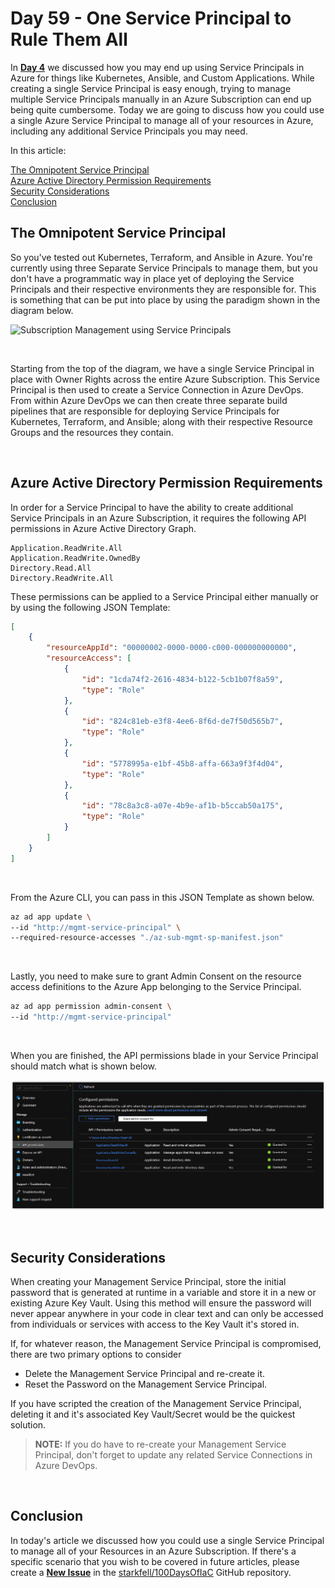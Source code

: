 # Day 59 - One Service Principal to Rule Them All

In **[Day 4](./day.4.creating.a.service.principal.linux.in.plain.english.md)** we discussed how you may end up using Service Principals in Azure for things like Kubernetes, Ansible, and Custom Applications. While creating a single Service Principal is easy enough, trying to manage multiple Service Principals manually in an Azure Subscription can end up being quite cumbersome. Today we are going to discuss how you could use a single Azure Service Principal to manage all of your resources in Azure, including any additional Service Principals you may need.

In this article:

[The Omnipotent Service Principal](#the-omnipotent-service-principal) </br>
[Azure Active Directory Permission Requirements](#azure-active-directory-permission-requirements) </br>
[Security Considerations](#security-considerations) </br>
[Conclusion](#conclusion) </br>

## The Omnipotent Service Principal

So you've tested out Kubernetes, Terraform, and Ansible in Azure. You're currently using three Separate Service Principals to manage them, but you don't have a programmatic way in place yet of deploying the Service Principals and their respective environments they are responsible for. This is something that can be put into place by using the paradigm shown in the diagram below.

![Subscription Management using Service Principals](https://www.plantuml.com/plantuml/png/0/fPHlRzem4CRV-rDSwQHkMaC4rQID5rCPjDtKibM4zhsJ7C6gOtl-KqO__IuEi4g55cclukH-p-CxtpddpdFhGorPUi9c2-6W5Bool3w5kROmvYluzEKKbjn1OP5xB86h4lm25LIeqCPFGdaD78ogO2uaGd22bWJ1hUJAtqrkuEAFH-M4Lj7tFeEHBh7BHhFf3No4xFkFonazRo59lcv50xXQRm5tX3N2KR0MbOTncsMNSaOm3KyrW4FxY1QA5f8hoB5993ZAaJAijcwKqBfE1rebb6ao9vpANtXlt21DbyjbT-FRBNITRb_OISgEIfmBXJ1y2XPlcwqtEikNtKhuHSXfLrjeHMNxQ30L1RUb_YdGe4oZCjbKcjRSURHfAPndHq8LCfGOx7_RMfJ87QRzf1Uzs_X8rxLMNTEq_VbcsseEnOWmmMEBNmPLUF6MG7bE1sTTogLyZHnpptDAtMroSRLsu_mroOGhNc5D1_EMUOOq8iAlMkzhNDtp87shOEv1ACDfDE0RBnugguCgHrhIy4MQCIyypNWMSbTOOPgIuT_MwzdFQ195GVDlAG5Xk7ICySAJIIVZmMhL0RfIxHAEfrWoqfEwKrUrJrohJin67Ua9XTQ-MriudWNxEsZXSEFmyDdjCR1Lxm0zpQ7bUntw1pXmkkYvnBqUPmTunBE6CJx-CYxAXazZ_PnZaPYYqy4MU4LjCkxzzAft2fqB-OYkGulhaADLwEdjmnw-JzXuoUqy2cPDxVIVgVVoPqHDK3Nmi2sJKBPkPFFpsjcb0MGU3VG6L96HUXMfbqF2TeeRrrZzsgK_W65PRjLqfnJ6czUS2M4DlwFLpuFzru8lsiFOhibfO3fljcicsbYVxUfr6pjZx1nLIJVktLy0 "Subscription Management using Service Principals")

</br>

Starting from the top of the diagram, we have a single Service Principal in place with Owner Rights across the entire Azure Subscription. This Service Principal is then used to create a Service Connection in Azure DevOps. From within Azure DevOps we can then create three separate build pipelines that are responsible for deploying Service Principals for Kubernetes, Terraform, and Ansible; along with their respective Resource Groups and the resources they contain.

</br>

## Azure Active Directory Permission Requirements

In order for a Service Principal to have the ability to create additional Service Principals in an Azure Subscription, it requires the following API permissions in Azure Active Directory Graph.

```text
Application.ReadWrite.All
Application.ReadWrite.OwnedBy
Directory.Read.All
Directory.ReadWrite.All
```

These permissions can be applied to a Service Principal either manually or by using the following JSON Template:

```json
[
    {
        "resourceAppId": "00000002-0000-0000-c000-000000000000",
        "resourceAccess": [
            {
                "id": "1cda74f2-2616-4834-b122-5cb1b07f8a59",
                "type": "Role"
            },
            {
                "id": "824c81eb-e3f8-4ee6-8f6d-de7f50d565b7",
                "type": "Role"
            },
            {
                "id": "5778995a-e1bf-45b8-affa-663a9f3f4d04",
                "type": "Role"
            },
            {
                "id": "78c8a3c8-a07e-4b9e-af1b-b5ccab50a175",
                "type": "Role"
            }
        ]
    }
]
```

</br>

From the Azure CLI, you can pass in this JSON Template as shown below.

```bash
az ad app update \
--id "http://mgmt-service-principal" \
--required-resource-accesses "./az-sub-mgmt-sp-manifest.json"
```

</br>

Lastly, you need to make sure to grant Admin Consent on the resource access definitions to the Azure App belonging to the Service Principal.

```bash
az ad app permission admin-consent \
--id "http://mgmt-service-principal"
```

</br>

When you are finished, the API permissions blade in your Service Principal should match what is shown below.

![001](../images/day59/day.59.one.service.princpal.to.rule.them.all.001.png)

</br>

## Security Considerations

When creating your Management Service Principal, store the initial password that is generated at runtime in a variable and store it in a new or existing Azure Key Vault. Using this method will ensure the password will never appear anywhere in your code in clear text and can only be accessed from individuals or services with access to the Key Vault it's stored in.

If, for whatever reason, the Management Service Principal is compromised, there are two primary options to consider

* Delete the Management Service Principal and re-create it.
* Reset the Password on the Management Service Principal.

If you have scripted the creation of the Management Service Principal, deleting it and it's associated Key Vault/Secret would be the quickest solution.

> **NOTE:** If you do have to re-create your Management Service Principal, don't forget to update any related Service Connections in Azure DevOps.

</br>

## Conclusion

In today's article we discussed how you could use a single Service Principal to manage all of your Resources in an Azure Subscription. If there's a specific scenario that you wish to be covered in future articles, please create a **[New Issue](https://github.com/starkfell/100DaysOfIaC/issues)** in the [starkfell/100DaysOfIaC](https://github.com/starkfell/100DaysOfIaC/) GitHub repository.
